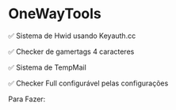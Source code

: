 # OneWayTools

✅ Sistema de Hwid usando Keyauth.cc

✅ Checker de gamertags 4 caracteres

✅ Sistema de TempMail

✅ Checker Full configurável pelas configurações

Para Fazer:

